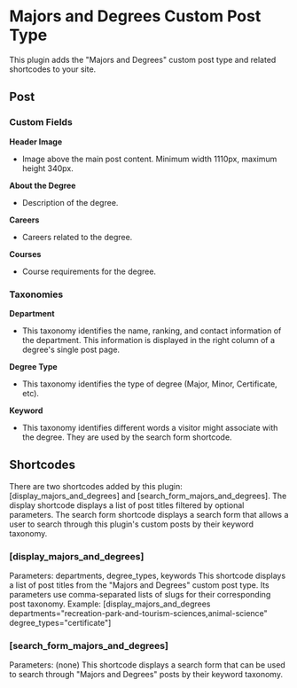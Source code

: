 # Majors and Degrees Custom Post Type

This plugin adds the "Majors and Degrees" custom post type and related shortcodes to your site.

## Post

### Custom Fields
**Header Image**
- Image above the main post content. Minimum width 1110px, maximum height 340px.

**About the Degree**
- Description of the degree.

**Careers**
- Careers related to the degree.

**Courses**
- Course requirements for the degree.


### Taxonomies
**Department**
- This taxonomy identifies the name, ranking, and contact information of the department. This information is displayed in the right column of a degree's single post page.

**Degree Type**
- This taxonomy identifies the type of degree (Major, Minor, Certificate, etc).

**Keyword**
- This taxonomy identifies different words a visitor might associate with the degree. They are used by the search form shortcode.


## Shortcodes

There are two shortcodes added by this plugin: [display_majors_and_degrees] and [search_form_majors_and_degrees]. The display shortcode displays a list of post titles filtered by optional parameters. The search form shortcode displays a search form that allows a user to search through this plugin's custom posts by their keyword taxonomy.


### [display_majors_and_degrees]

Parameters: departments, degree_types, keywords
This shortcode displays a list of post titles from the "Majors and Degrees" custom post type. Its parameters use comma-separated lists of slugs for their corresponding post taxonomy. Example:
[display_majors_and_degrees departments="recreation-park-and-tourism-sciences,animal-science" degree_types="certificate"]


### [search_form_majors_and_degrees]

Parameters: (none)
This shortcode displays a search form that can be used to search through "Majors and Degrees" posts by their keyword taxonomy.
